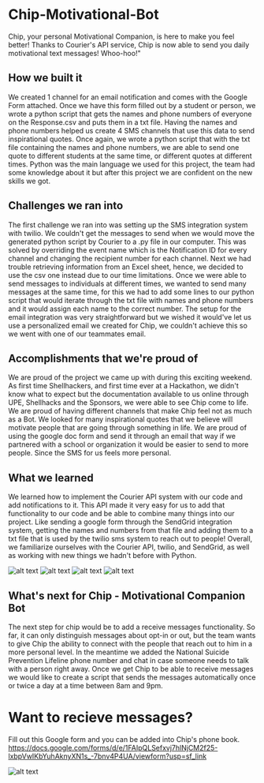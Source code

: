 # Chip-Motivational-Bot
Chip, your personal Motivational Companion, is here to make you feel better! 
Thanks to Courier's API service, Chip is now able to send you daily motivational text messages! Whoo-hoo!"

## How we built it
We created 1 channel for an email notification and comes with the Google Form attached. Once we have this form filled out by a student or person, we wrote a python script that gets the names and phone numbers of everyone on the Response.csv and puts them in a txt file. Having the names and phone numbers helped us create 4 SMS channels that use this data to send inspirational quotes. Once again, we wrote a python script that with the txt file containing the names and phone numbers, we are able to send one quote to different students at the same time, or different quotes at different times. Python was the main language we used for this project, the team had some knowledge about it but after this project we are confident on the new skills we got.

## Challenges we ran into
The first challenge we ran into was setting up the SMS integration system with twilio. We couldn't get the messages to send when we would move the generated python script by Courier to a .py file in our computer. This was solved by overriding the event name which is the Notification ID for every channel and changing the recipient number for each channel. Next we had trouble retrieving information from an Excel sheet, hence, we decided to use the csv one instead due to our time limitations. Once we were able to send messages to individuals at different times, we wanted to send many messages at the same time, for this we had to add some lines to our python script that would iterate through the txt file with names and phone numbers and it would assign each name to the correct number. The setup for the email integration was very straightforward but we wished it would've let us use a personalized email we created for Chip, we couldn't achieve this so we went with one of our teammates email.

## Accomplishments that we're proud of
We are proud of the project we came up with during this exciting weekend. As first time Shellhackers, and first time ever at a Hackathon, we didn't know what to expect but the documentation available to us online through UPE, Shellhacks and the Sponsors, we were able to see Chip come to life. We are proud of having different channels that make Chip feel not as much as a Bot. We looked for many inspirational quotes that we believe will motivate people that are going through something in life. We are proud of using the google doc form and send it through an email that way if we partnered with a school or organization it would be easier to send to more people. Since the SMS for us feels more personal.

## What we learned
We learned how to implement the Courier API system with our code and add notifications to it. This API made it very easy for us to add that functionality to our code and be able to combine many things into our project. Like sending a google form through the SendGrid integration system, getting the names and numbers from that file and adding them to a txt file that is used by the twilio sms system to reach out to people! Overall, we familiarize ourselves with the Courier API, twilio, and SendGrid, as well as working with new things we hadn't before with Python.

![alt text](https://i.imgur.com/5rrB75C.jpg)
![alt text](https://i.imgur.com/zw5qIxB.jpg)
![alt text](https://i.imgur.com/Jm6e0R1.jpg)
![alt text](https://i.imgur.com/TENezRG.jpg)

## What's next for Chip - Motivational Companion Bot
The next step for chip would be to add a receive messages functionality. So far, it can only distinguish messages about opt-in or out, but the team wants to give Chip the ability to connect with the people that reach out to him in a more personal level. In the meantime we added the National Suicide Prevention Lifeline phone number and chat in case someone needs to talk with a person right away. Once we get Chip to be able to receive messages we would like to create a script that sends the messages automatically once or twice a day at a time between 8am and 9pm.

# Want to recieve messages?
Fill out this Google form and you can be added into Chip's phone book.
https://docs.google.com/forms/d/e/1FAIpQLSefxvj7hlNjCM2f25-lxbpVwIKbYuhAknyXN1s_-7bnv4P4UA/viewform?usp=sf_link

![alt text](https://i.imgur.com/C0gvEgI.jpg)
